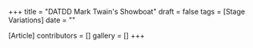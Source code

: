 +++
title = "DATDD Mark Twain's Showboat"
draft = false
tags = [Stage Variations]
date = ""

[Article]
contributors = []
gallery = []
+++